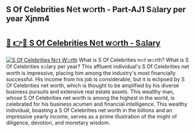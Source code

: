 ## S Of Celebrities N𝚎t w𝚘rth - Part-AJ1 S𝚊lary per year Xjnm4

# <h2><a href="http://gc1wwz.nevu.top/?p=S+Of+Celebrities">🔗 👉🔴 S Of Celebrities N𝚎t w𝚘rth - S𝚊lary</a></h2>

[![S Of Celebrities N𝚎t W𝚘rth](https://i.imgur.com/Oavwk0R.jpeg)](http://gc1wwz.nevu.top/?p=S+Of+Celebrities)
What is S Of Celebrities n𝚎t w𝚘rth? What is S Of Celebrities s𝚊lary per year?
This affluent individual's S Of Celebrities net worth is impressive, placing him among the industry's most financially successful. His income from his job is considerable, but it is eclipsed by S Of Celebrities net worth, which is thought to be amplified by his diverse business pursuits and extensive real estate assets. This wealthy man, whose S Of Celebrities net worth is among the highest in the world, is celebrated for his business acumen and financial intelligence. This wealthy individual, boasting a S Of Celebrities net worth in the billions and an impressive yearly income, serves as a prime illustration of the might of diligence, devotion, and monetary wisdom.
